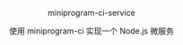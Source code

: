 <p align="center">miniprogram-ci-service</p>
<p align="center">使用 miniprogram-ci 实现一个 Node.js 微服务</p>
